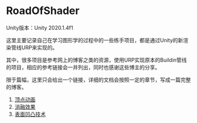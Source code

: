 # RoadOfShader

Unity版本：Unity 2020.1.4f1

这里主要记录自己在学习图形学的过程中的一些练手项目，都是通过Unity的新渲染管线URP来实现的。

其中，很多项目是参考网上的博客之类的资源，使用URP实现原本的Buildin管线的项目，相应的参考链接会一并列出，同时也感谢这些博主的分享。

限于篇幅，这里只会给出一个链接，详细的文档会按照一定的章节，写成一篇完整的博客。

1. [顶点动画](https://bzyzhang.github.io/bzyzhang.github.io/2020/11/28/2020-11-28-%EF%BC%88%E4%B8%80%EF%BC%89%E9%A1%B6%E7%82%B9%E5%8A%A8%E7%94%BB/)
2. [消融效果](https://bzyzhang.github.io/bzyzhang.github.io/2020/11/28/2020-11-28-%EF%BC%88%E4%BA%8C%EF%BC%89%E6%B6%88%E8%9E%8D%E6%95%88%E6%9E%9C/)
3. [表面凹凸技术](https://bzyzhang.github.io/bzyzhang.github.io/2020/11/29/2020-11-29-%EF%BC%88%E4%B8%89%EF%BC%89%E8%A1%A8%E9%9D%A2%E5%87%B9%E5%87%B8%E6%8A%80%E6%9C%AF/)